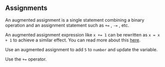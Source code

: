 ## Assignments

An augmented assignment is a single statement combining a binary operation and an 
assignment statement such as `+=` , `-=` , etc.  

An augmented assignment expression like `x += 1` can be rewritten as `x = x + 1` to achieve a similar effect.
You can read more about this <a href="https://docs.python.org/3/reference/simple_stmts.html#augmented-assignment-statements">here</a>.
  
Use an augmented assignment to add `5` to `number` and update the variable.  

<div class='hint'>Use the <code>+=</code> operator.</div>
